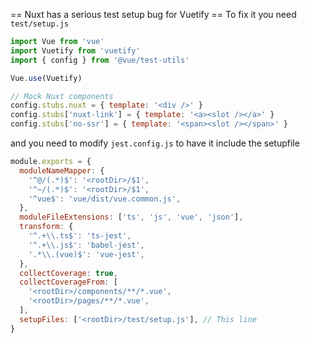 == Nuxt has a serious test setup bug for Vuetify ==
To fix it you need `test/setup.js`

```js
import Vue from 'vue'
import Vuetify from 'vuetify'
import { config } from '@vue/test-utils'

Vue.use(Vuetify)

// Mock Nuxt components
config.stubs.nuxt = { template: '<div />' }
config.stubs['nuxt-link'] = { template: '<a><slot /></a>' }
config.stubs['no-ssr'] = { template: '<span><slot /></span>' }
```

and you need to modify `jest.config.js` to have it include the setupfile
```js
module.exports = {
  moduleNameMapper: {
    '^@/(.*)$': '<rootDir>/$1',
    '^~/(.*)$': '<rootDir>/$1',
    '^vue$': 'vue/dist/vue.common.js',
  },
  moduleFileExtensions: ['ts', 'js', 'vue', 'json'],
  transform: {
    '^.+\\.ts$': 'ts-jest',
    '^.+\\.js$': 'babel-jest',
    '.*\\.(vue)$': 'vue-jest',
  },
  collectCoverage: true,
  collectCoverageFrom: [
    '<rootDir>/components/**/*.vue',
    '<rootDir>/pages/**/*.vue',
  ],
  setupFiles: ['<rootDir>/test/setup.js'], // This line
}
```
